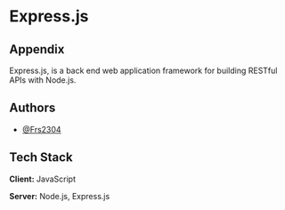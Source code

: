 # Express.js




## Appendix

Express.js, is a back end web application framework for building RESTful APIs with Node.js.


## Authors

- [@Frs2304](https://www.github.com/Frs2304)


## Tech Stack

**Client:** JavaScript

**Server:** Node.js, Express.js

